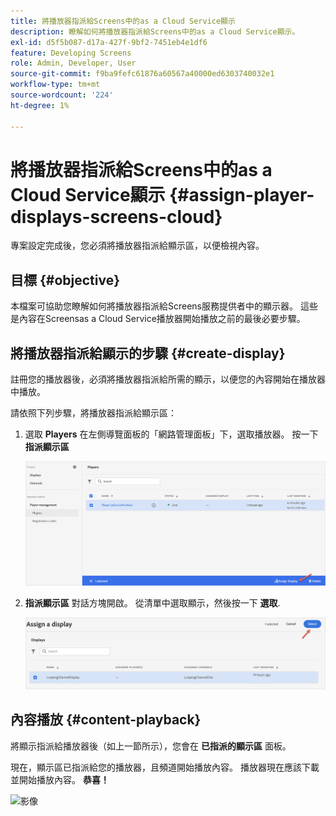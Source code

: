 ```yaml
---
title: 將播放器指派給Screens中的as a Cloud Service顯示
description: 瞭解如何將播放器指派給Screens中的as a Cloud Service顯示。
exl-id: d5f5b087-d17a-427f-9bf2-7451eb4e1df6
feature: Developing Screens
role: Admin, Developer, User
source-git-commit: f9ba9fefc61876a60567a40000ed6303740032e1
workflow-type: tm+mt
source-wordcount: '224'
ht-degree: 1%

---
```


# 將播放器指派給Screens中的as a Cloud Service顯示 {#assign-player-displays-screens-cloud}

專案設定完成後，您必須將播放器指派給顯示區，以便檢視內容。

## 目標 {#objective}

本檔案可協助您瞭解如何將播放器指派給Screens服務提供者中的顯示器。 這些是內容在Screensas a Cloud Service播放器開始播放之前的最後必要步驟。

## 將播放器指派給顯示的步驟 {#create-display}

註冊您的播放器後，必須將播放器指派給所需的顯示，以便您的內容開始在播放器中播放。

請依照下列步驟，將播放器指派給顯示區：

1. 選取 **Players** 在左側導覽面板的「網路管理面板」下，選取播放器。 按一下 **指派顯示區**

   ![影像](/help/screens-cloud/assets/player/register-player7.png)

1. **指派顯示區** 對話方塊開啟。 從清單中選取顯示，然後按一下 **選取**.

   ![影像](/help/screens-cloud/assets/player/register-player8.png)

## 內容播放 {#content-playback}

將顯示指派給播放器後（如上一節所示），您會在 **已指派的顯示區** 面板。

現在，顯示區已指派給您的播放器，且頻道開始播放內容。 播放器現在應該下載並開始播放內容。 **恭喜！**

![影像](/help/screens-cloud/assets/player/output.gif)
